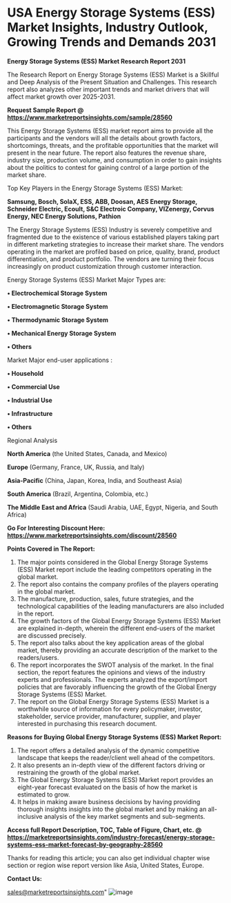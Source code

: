 # USA Energy Storage Systems (ESS) Market Insights, Industry Outlook, Growing Trends and Demands 2031

<strong>Energy Storage Systems (ESS) Market Research Report 2031</strong>

The Research Report on Energy Storage Systems (ESS) Market is a Skillful and Deep Analysis of the Present Situation and Challenges. This research report also analyzes other important trends and market drivers that will affect market growth over 2025-2031.

<strong>Request Sample Report @ <a href=https://www.marketreportsinsights.com/sample/28560>https://www.marketreportsinsights.com/sample/28560</a></strong>

This Energy Storage Systems (ESS) market report aims to provide all the participants and the vendors will all the details about growth factors, shortcomings, threats, and the profitable opportunities that the market will present in the near future. The report also features the revenue share, industry size, production volume, and consumption in order to gain insights about the politics to contest for gaining control of a large portion of the market share.

Top Key Players in the Energy Storage Systems (ESS) Market:

<strong>Samsung, Bosch, SolaX, ESS, ABB, Doosan, AES Energy Storage, Schneider Electric, Ecoult, S&C Electroic Company, VIZenergy, Corvus Energy, NEC Energy Solutions, Pathion</strong>

The Energy Storage Systems (ESS) Industry is severely competitive and fragmented due to the existence of various established players taking part in different marketing strategies to increase their market share. The vendors operating in the market are profiled based on price, quality, brand, product differentiation, and product portfolio. The vendors are turning their focus increasingly on product customization through customer interaction.

Energy Storage Systems (ESS) Market Major Types are:

<strong>• Electrochemical Storage System

• Electromagnetic Storage System

• Thermodynamic Storage System

• Mechanical Energy Storage System

• Others</strong>

Market Major end-user applications :

<strong>• Household

• Commercial Use

• Industrial Use

• Infrastructure

• Others</strong>

Regional Analysis

</u><strong><b>North America</b></strong> (the United States, Canada, and Mexico)

<strong><b>Europe </b></strong>(Germany, France, UK, Russia, and Italy)

<strong><b>Asia-Pacific</b></strong> (China, Japan, Korea, India, and Southeast Asia)

<strong><b>South America</b></strong> (Brazil, Argentina, Colombia, etc.)

<strong><b>The Middle East and Africa</b></strong> (Saudi Arabia, UAE, Egypt, Nigeria, and South Africa)

<strong>Go For Interesting Discount Here: <a href=https://www.marketreportsinsights.com/discount/28560>https://www.marketreportsinsights.com/discount/28560</a></strong>

<strong>Points Covered in The Report:</strong>
<ol>
  <li>The major points considered in the Global Energy Storage Systems (ESS) Market report include the leading competitors operating in the global market.</li>
  <li>The report also contains the company profiles of the players operating in the global market.</li>
  <li>The manufacture, production, sales, future strategies, and the technological capabilities of the leading manufacturers are also included in the report.</li>
  <li>The growth factors of the Global Energy Storage Systems (ESS) Market are explained in-depth, wherein the different end-users of the market are discussed precisely.</li>
  <li>The report also talks about the key application areas of the global market, thereby providing an accurate description of the market to the readers/users.</li>
  <li>The report incorporates the SWOT analysis of the market. In the final section, the report features the opinions and views of the industry experts and professionals. The experts analyzed the export/import policies that are favorably influencing the growth of the Global Energy Storage Systems (ESS) Market.</li>
  <li>The report on the Global Energy Storage Systems (ESS) Market is a worthwhile source of information for every policymaker, investor, stakeholder, service provider, manufacturer, supplier, and player interested in purchasing this research document.</li>
</ol>
<strong>Reasons for Buying Global Energy Storage Systems (ESS) Market Report:</strong>

<ol>
  <li>The report offers a detailed analysis of the dynamic competitive landscape that keeps the reader/client well ahead of the competitors.</li>
  <li>It also presents an in-depth view of the different factors driving or restraining the growth of the global market.</li>
  <li>The Global Energy Storage Systems (ESS) Market report provides an eight-year forecast evaluated on the basis of how the market is estimated to grow.</li>
  <li>It helps in making aware business decisions by having providing thorough insights insights into the global market and by making an all-inclusive analysis of the key market segments and sub-segments.</li>
</ol>
<strong>Access full Report Description, TOC, Table of Figure, Chart, etc. @ <a href=https://marketreportsinsights.com/industry-forecast/energy-storage-systems-ess-market-forecast-by-geography-28560>https://marketreportsinsights.com/industry-forecast/energy-storage-systems-ess-market-forecast-by-geography-28560</a></strong>


Thanks for reading this article; you can also get individual chapter wise section or region wise report version like Asia, United States, Europe.

<strong>Contact Us:</strong>

sales@marketreportsinsights.com"
![image](https://github.com/user-attachments/assets/8c252e33-d44a-4639-af09-0a80bc2a118a)
